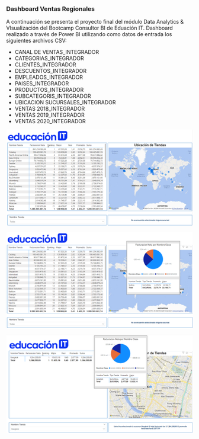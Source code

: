 ### Dashboard Ventas Regionales
A continuación se presenta el proyecto final del módulo Data Analytics & VIsualización del Bootcamp Consultor BI de Eduación IT.
Dashboard realizado a través de Power BI utilizando como datos de entrada los siguientes archivos CSV:
- CANAL DE VENTAS_INTEGRADOR
- CATEGORIAS_INTEGRADOR
- CLIENTES_INTEGRADOR
- DESCUENTOS_INTEGRADOR
- EMPLEADOS_INTEGRADOR
- PAISES_INTEGRADOR
- PRODUCTOS_INTEGRADOR
- SUBCATEGORIS_INTEGRADOR
- UBICACION SUCURSALES_INTEGRADOR
- VENTAS 2018_INTEGRADOR
- VENTAS 2019_INTEGRADOR
- VENTAS 2020_INTEGRADOR



![No carga la imagen](https://github.com/ruizrlaurap0704/PowerBI/blob/main/Dashboard_1.png)

![No carga la imagen](https://github.com/ruizrlaurap0704/PowerBI/blob/main/Dashboard_3.png)

![No carga la imagen](https://github.com/ruizrlaurap0704/PowerBI/blob/main/Dashboard_2.png)
